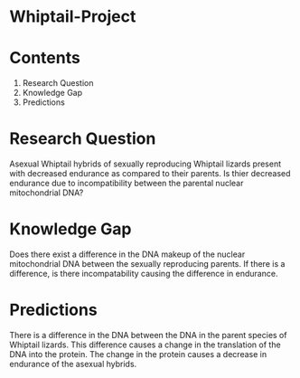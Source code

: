 # Whiptail-Project

# Contents
1. Research Question
2. Knowledge Gap
3. Predictions

# Research Question

Asexual Whiptail hybrids of sexually reproducing Whiptail lizards
present with decreased endurance as compared to their parents. Is thier
decreased endurance due to incompatibility between the parental nuclear
mitochondrial DNA?

# Knowledge Gap

Does there exist a difference in the DNA makeup of the nuclear mitochondrial DNA
between the sexually reproducing parents. If there is a difference, is there
incompatability causing the difference in endurance.


# Predictions

There is a difference in the DNA between the DNA in the parent species of
Whiptail lizards. This difference causes a change in the translation of the DNA
into the protein. The change in the protein causes a decrease in endurance of
the asexual hybrids.
